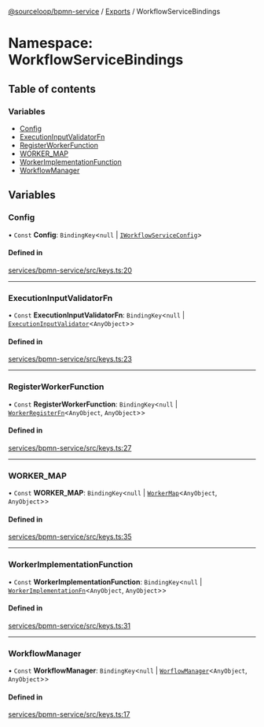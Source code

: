 [@sourceloop/bpmn-service](../README.md) / [Exports](../modules.md) / WorkflowServiceBindings

# Namespace: WorkflowServiceBindings

## Table of contents

### Variables

- [Config](WorkflowServiceBindings.md#config)
- [ExecutionInputValidatorFn](WorkflowServiceBindings.md#executioninputvalidatorfn)
- [RegisterWorkerFunction](WorkflowServiceBindings.md#registerworkerfunction)
- [WORKER\_MAP](WorkflowServiceBindings.md#worker_map)
- [WorkerImplementationFunction](WorkflowServiceBindings.md#workerimplementationfunction)
- [WorkflowManager](WorkflowServiceBindings.md#workflowmanager)

## Variables

### Config

• `Const` **Config**: `BindingKey`<``null`` \| [`IWorkflowServiceConfig`](../interfaces/IWorkflowServiceConfig.md)\>

#### Defined in

[services/bpmn-service/src/keys.ts:20](https://github.com/sourcefuse/loopback4-microservice-catalog/blob/68ec38a2a/services/bpmn-service/src/keys.ts#L20)

___

### ExecutionInputValidatorFn

• `Const` **ExecutionInputValidatorFn**: `BindingKey`<``null`` \| [`ExecutionInputValidator`](../modules.md#executioninputvalidator)<`AnyObject`\>\>

#### Defined in

[services/bpmn-service/src/keys.ts:23](https://github.com/sourcefuse/loopback4-microservice-catalog/blob/68ec38a2a/services/bpmn-service/src/keys.ts#L23)

___

### RegisterWorkerFunction

• `Const` **RegisterWorkerFunction**: `BindingKey`<``null`` \| [`WorkerRegisterFn`](../modules.md#workerregisterfn)<`AnyObject`, `AnyObject`\>\>

#### Defined in

[services/bpmn-service/src/keys.ts:27](https://github.com/sourcefuse/loopback4-microservice-catalog/blob/68ec38a2a/services/bpmn-service/src/keys.ts#L27)

___

### WORKER\_MAP

• `Const` **WORKER\_MAP**: `BindingKey`<``null`` \| [`WorkerMap`](../modules.md#workermap)<`AnyObject`, `AnyObject`\>\>

#### Defined in

[services/bpmn-service/src/keys.ts:35](https://github.com/sourcefuse/loopback4-microservice-catalog/blob/68ec38a2a/services/bpmn-service/src/keys.ts#L35)

___

### WorkerImplementationFunction

• `Const` **WorkerImplementationFunction**: `BindingKey`<``null`` \| [`WorkerImplementationFn`](../modules.md#workerimplementationfn)<`AnyObject`, `AnyObject`\>\>

#### Defined in

[services/bpmn-service/src/keys.ts:31](https://github.com/sourcefuse/loopback4-microservice-catalog/blob/68ec38a2a/services/bpmn-service/src/keys.ts#L31)

___

### WorkflowManager

• `Const` **WorkflowManager**: `BindingKey`<``null`` \| [`WorflowManager`](../interfaces/WorflowManager.md)<`AnyObject`, `AnyObject`\>\>

#### Defined in

[services/bpmn-service/src/keys.ts:17](https://github.com/sourcefuse/loopback4-microservice-catalog/blob/68ec38a2a/services/bpmn-service/src/keys.ts#L17)
